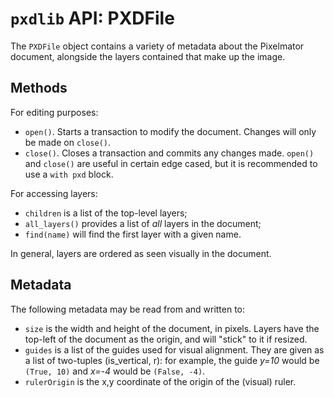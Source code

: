 # `pxdlib` API: PXDFile

The `PXDFile` object contains a variety of metadata about the Pixelmator document, alongside the layers contained that make up the image.

## Methods

For editing purposes:

- `open()`. Starts a transaction to modify the document. Changes will only be made on `close()`.
- `close()`. Closes a transaction and commits any changes made. `open()` and `close()` are useful in certain edge cased, but it is recommended to use a `with pxd` block.

For accessing layers:

- `children` is a list of the top-level layers;
- `all_layers()` provides a list of _all_ layers in the document;
- `find(name)` will find the first layer with a given name.

In general, layers are ordered as seen visually in the document.

## Metadata

The following metadata may be read from and written to:

- `size` is the width and height of the document, in pixels. Layers have the top-left of the document as the origin, and will "stick" to it if resized.
- `guides` is a list of the guides used for visual alignment. They are given as a list of two-tuples (is_vertical, r): for example, the guide _y=10_ would be `(True, 10)` and _x=-4_ would be `(False, -4)`.
- `rulerOrigin` is the x,y coordinate of the origin of the (visual) ruler.
